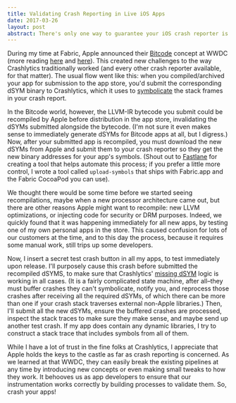 ```yaml
---
title: Validating Crash Reporting in Live iOS Apps
date: 2017-03-26
layout: post
abstract: There's only one way to guarantee your iOS crash reporter is working&#58; purposefully crash your app in production.
---
```


During my time at Fabric, Apple announced their [Bitcode](https://developer.apple.com/library/content/documentation/IDEs/Conceptual/AppDistributionGuide/AppThinning/AppThinning.html#//apple_ref/doc/uid/TP40012582-CH35-SW2) concept at WWDC (more reading [here](https://lowlevelbits.org/bitcode-demystified/) and [here](https://www.infoq.com/articles/ios-9-bitcode)). This created new challenges to the way Crashlytics traditionally worked (and every other crash reporter available, for that matter). The usual flow went like this: when you compiled/archived your app for submission to the app store, you'd submit the corresponding dSYM binary to Crashlytics, which it uses to [symbolicate](https://fabric.io/blog/2016/09/08/how-crashlytics-symbolicates-1000-crashes-every-second/) the stack frames in your crash report. 

In the Bitcode world, however, the LLVM-IR bytecode you submit could be recompiled by Apple before distribution in the app store, invalidating the dSYMs submitted alongside the bytecode. (I'm not sure it even makes sense to immediately generate dSYMs for Bitcode apps at all, but I digress.) Now, after your submitted app is recompiled, you must download the new dSYMs from Apple and submit them to your crash reporter so they get the new binary addresses for your app's symbols. (Shout out to [Fastlane](https://krausefx.com/blog/download-dsym-symbolication-files-from-itunes-connect-for-bitcode-ios-apps) for creating a tool that helps automate this process; if you prefer a little more control, I wrote a tool called `upload-symbols` that ships with Fabric.app and the Fabric CocoaPod you can use).

We thought there would be some time before we started seeing recompilations, maybe when a new processor architecture came out, but there are other reasons Apple might want to recompile: new LLVM optimizations, or injecting code for security or DRM purposes. Indeed, we quickly found that it was happening immediately for all new apps, by testing one of my own personal apps in the store. This caused confusion for lots of our customers at the time, and to this day the process, because it requires some manual work, still trips up some developers.

Now, I insert a secret test crash button in all my apps, to test immediately upon release. I'll purposely cause this crash before submitted the recompiled dSYMS, to make sure that Crashlytics' [missing dSYM](https://docs.fabric.io/apple/crashlytics/missing-dsyms.html) logic is working in all cases. (It is a fairly complicated state machine, after all–they must buffer crashes they can't symbolicate, notify you, and reprocess those crashes after receiving all the required dSYMs, of which there can be more than one if your crash stack traverses external non-Apple libraries.) Then, I'll submit all the new dSYMs, ensure the buffered crashes are processed, inspect the stack traces to make sure they make sense, and maybe send up another test crash. If my app does contain any dynamic libraries, I try to construct a stack trace that includes symbols from all of them.

While I have a lot of trust in the fine folks at Crashlytics, I appreciate that Apple holds the keys to the castle as far as crash reporting is concerned. As we learned at that WWDC, they can easily break the existing pipelines at any time by introducing new concepts or even making small tweaks to how they work. It behooves us as app developers to ensure that our instrumentation works correctly by building processes to validate them. So, crash your apps!